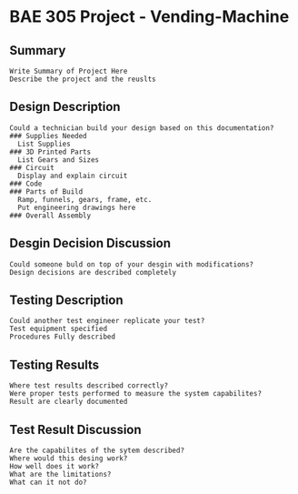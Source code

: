 # BAE 305 Project - Vending-Machine
  ## Summary
    Write Summary of Project Here 
    Describe the project and the reuslts
  ## Design Description
    Could a technician build your design based on this documentation?
    ### Supplies Needed
      List Supplies
    ### 3D Printed Parts
      List Gears and Sizes
    ### Circuit
      Display and explain circuit
    ### Code
    ### Parts of Build
      Ramp, funnels, gears, frame, etc. 
      Put engineering drawings here
    ### Overall Assembly
  ## Desgin Decision Discussion
    Could someone buld on top of your desgin with modifications?
    Design decisions are described completely
  ## Testing Description
    Could another test engineer replicate your test?
    Test equipment specified 
    Procedures Fully described
  ## Testing Results
    Where test results described correctly?
    Were proper tests performed to measure the system capabilites?
    Result are clearly documented
  ## Test Result Discussion
    Are the capabilites of the sytem described?
    Where would this desing work?
    How well does it work?
    What are the limitations? 
    What can it not do?
    
    
  
